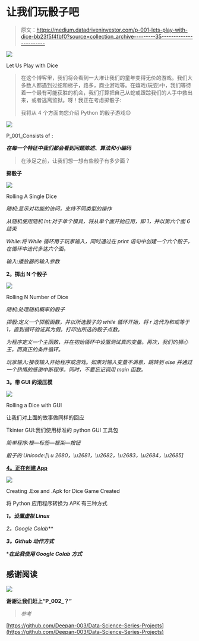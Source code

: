 # 让我们玩骰子吧

> 原文：<https://medium.datadriveninvestor.com/p-001-lets-play-with-dice-bb23f5f4fbf0?source=collection_archive---------35----------------------->

![](img/f20dc31892a4931741558a579d044caf.png)

Let Us Play with Dice

> 在这个博客里，我们将会看到一大堆让我们的童年变得无价的游戏。我们大多数人都遇到过蛇和梯子，路多，商业游戏等。在嬉戏(玩耍)中，我们等待着一个最有可能获胜的机会，我们打算把自己从蛇或跟踪我们的人手中救出来，或者逃离监狱。呀！我正在考虑掷骰子:
> 
> 我将从 4 个方面向您介绍 Python 的骰子游戏😊

![](img/6fb07e79058c4b20ee00c7e0de791687.png)

P_001_Consists of :

***在每一个特征中我们都会看到问题陈述、算法和小编码***

> 在涉足之前，让我们想一想有些骰子有多少面？

**掷骰子**

![](img/c00811f66c1e357a33775500f000c1c9.png)

Rolling A Single Dice

*随机:显示对功能的访问，支持不同类型的操作*

*从随机使用随机 Int:对于单个模具，将从单个面开始应用，即 1，并以第六个面 6 结束*

*While:将 While 循环用于玩家输入，同时通过在 print 语句中创建一个六个骰子，在循环中迭代多达六个面。*

*输入:播放器的输入参数*

**2。掷出 N 个骰子**

![](img/6e71ac6374fad63bf444034524fe0862.png)

Rolling N Number of Dice

*随机:处理随机概率的骰子*

*掷骰:定义一个掷骰函数，并以所选骰子的 while 循环开始，将 r 迭代为和或等于 1，直到循环验证其为假。打印出所选的骰子点数。*

*为程序定义一个主函数，并在初始循环中设置测试真的变量。再次，我们的狮心王，而真正的条件循环。*

*玩家输入:接收输入开始程序或游戏。如果对输入变量不满意，跳转到 else 并通过一个热情的感谢中断程序。同时，不要忘记调用 main 函数。*

**3。带 GUI 的滚压模**

![](img/56873363ca1957546ce1f2e2cb368d58.png)

Rolling a Dice with GUI

让我们对上面的故事做同样的回应

Tkinter GUI:我们使用标准的 python GUI 工具包

*简单程序:根—标签—框架—按钮*

*骰子的 Unicode:[\ u 2680，\u2681，\u2682，\u2683，\u2684，\u2685]*

[**4。正在创建 App**](http://j)

![](img/031e80002c8be7060ce71dbc4ac65da8.png)

Creating .Exe and .Apk for Dice Game Created

将 Python 应用程序转换为 APK 有三种方式

***1。设置虚拟 Linux***

**2*。Google Colab***

***3。Github 动作方式***

****在此我使用 Google Colab 方式***

## **感谢阅读**

![](img/633c2e3d15802614ccc320b085269f12.png)

**谢谢让我们赶上“P_002_？”**

> *参考*

[https://github.com/Deepan-003/Data-Science-Series-Projects](https://github.com/Deepan-003/Data-Science-Series-Projects)